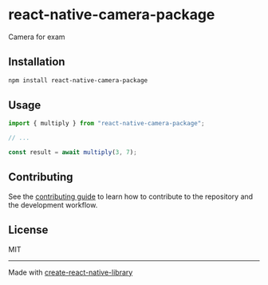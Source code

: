 # react-native-camera-package
Camera for exam
## Installation

```sh
npm install react-native-camera-package
```

## Usage

```js
import { multiply } from "react-native-camera-package";

// ...

const result = await multiply(3, 7);
```

## Contributing

See the [contributing guide](CONTRIBUTING.md) to learn how to contribute to the repository and the development workflow.

## License

MIT

---

Made with [create-react-native-library](https://github.com/callstack/react-native-builder-bob)
